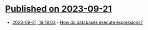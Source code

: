 # [Published on 2023-09-21](index.md)

* [2023-09-21, 19:19:03](https://lobste.rs/s/tkzyme/how_do_databases_execute_expressions) - [How do databases execute expressions?](https://notes.eatonphil.com/2023-09-21-how-do-databases-execute-expressions.html)
